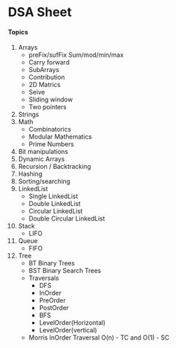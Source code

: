 # DSA Sheet

#### Topics

1. Arrays
   * preFix/sufFix Sum/mod/min/max
   * Carry forward
   * SubArrays
   * Contribution
   * 2D Matrics
   * Seive
   * Sliding window
   * Two pointers
2. Strings
3. Math
   * Combinatorics
   * Modular Mathematics
   * Prime Numbers
4. Bit manipulations
5. Dynamic Arrays
6. Recursion / Backtracking
7. Hashing
8. Sorting/searching
9. LinkedList
   * Single LinkedList
   * Double LinkedList
   * Circular LinkedList
   * Double Circular LinkedList
10. Stack
    * LIFO
11. Queue
    * FIFO
12. Tree
    * BT Binary Trees
    * BST Binary Search Trees
    * Traversals
      * DFS
      * InOrder
      * PreOrder
      * PostOrder
      * BFS
      * LevelOrder(Horizontal)
      * LevelOrder(vertical)
    * Morris InOrder Traversal O(n) - TC and O(1) - SC
